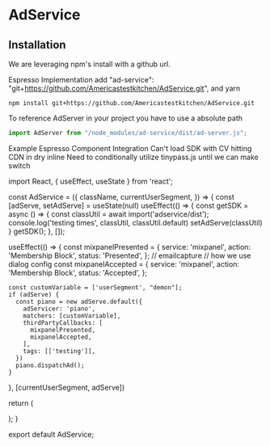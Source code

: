 # AdService

## Installation

We are leveraging npm's install with a github url.

Espresso Implementation add 
"ad-service": "git+https://github.com/Americastestkitchen/AdService.git",
and yarn

```shell
npm install git+https://github.com/Americastestkitchen/AdService.git
```

To reference AdServer in your project you have to use a absolute path

```javascript
import AdServer from "/node_modules/ad-service/dist/ad-server.js";
```

Example Espresso Component Integration
Can't load SDK with CV hitting CDN in dry inline
Need to conditionally utilize tinypass.js until we can make switch

import React, { useEffect, useState } from 'react';

const AdService = ({
    className,
    currentUserSegment,
}) => {
  const [adServe, setAdServe] = useState(null)
  useEffect(() => {
    const getSDK = async () => {
      const classUtil = await import('adservice/dist');
      console.log('testing times', classUtil, classUtil.default)
      setAdServe(classUtil)
    }
    getSDK();
  }, []);

  useEffect(() => {
    const mixpanelPresented = {
      service: 'mixpanel',
      action: 'Membership Block',
      status: 'Presented',
    };
    // emailcapture
    // how we use dialog config
    const mixpanelAccepted = {
      service: 'mixpanel',
      action: 'Membership Block',
      status: 'Accepted',
    };

    const customVariable = ['userSegment', "demon"];
    if (adServe) {
      const piano = new adServe.default({
        adServicer: 'piano',
        matchers: [customVariable],
        thirdPartyCallbacks: [
          mixpanelPresented,
          mixpanelAccepted,
        ],
        tags: [['testing']],
      })
      piano.dispatchAd();
    }
  }, [currentUserSegment, adServe])

  return (
    <div id="piano-test-container"></div>
  );
}

export default AdService;